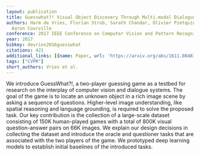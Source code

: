 ```yaml
---
layout: publication
title: Guesswhat?! Visual Object Discovery Through Multi-modal Dialogue
authors: Harm de Vries, Florian Strub, Sarath Chandar, Olivier Pietquin, Hugo Larochelle,
  Aaron Courville
conference: 2017 IEEE Conference on Computer Vision and Pattern Recognition (CVPR)
year: 2017
bibkey: devries2016guesswhat
citations: 421
additional_links: [{name: Paper, url: 'https://arxiv.org/abs/1611.08481'}]
tags: ["CVPR"]
short_authors: Vries et al.
---
```

We introduce GuessWhat?!, a two-player guessing game as a testbed for
research on the interplay of computer vision and dialogue systems. The goal of
the game is to locate an unknown object in a rich image scene by asking a
sequence of questions. Higher-level image understanding, like spatial reasoning
and language grounding, is required to solve the proposed task. Our key
contribution is the collection of a large-scale dataset consisting of 150K
human-played games with a total of 800K visual question-answer pairs on 66K
images. We explain our design decisions in collecting the dataset and introduce
the oracle and questioner tasks that are associated with the two players of the
game. We prototyped deep learning models to establish initial baselines of the
introduced tasks.